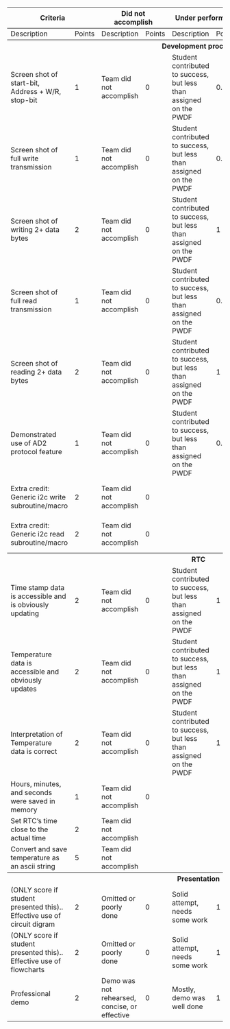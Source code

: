 <table style="width: 100%" ><thead>
  <tr>
    <th  colspan="2">Criteria</th>
    <th  colspan="2">Did not accomplish</th>
    <th  colspan="2">Under performed</th>
    <th  colspan="2">Met expectations</th>
    <th  colspan="2">Exceeded expectations</th>
  </tr></thead>
<tbody>
  <tr>
    <td >Description</td>
    <td >Points</td>
    <td >Description</td>
    <td >Points</td>
    <td >Description</td>
    <td >Points</td>
    <td >Description</td>
    <td >Points</td>
    <td >Description</td>
    <td >Points</td>
  </tr>
  <tr>
    <th  colspan="10"><b>Development process</b></th>
  </tr>
  <tr>
    <td >Screen shot of start-bit, Address + W/R, stop-bit</td>
    <td >1</td>
    <td >Team did not accomplish</td>
    <td >0</td>
    <td >Student contributed to success, but less than assigned on the PWDF </td>
    <td >0.5</td>
    <td >Student contributed to the success as defined on PWDF</td>
    <td >1</td>
    <td >Student completed more than their assigned workload</td>
    <td >1.5</td>
  </tr>
  <tr>
    <td >Screen shot of full write transmission</td>
    <td >1</td>
    <td >Team did not accomplish</td>
    <td >0</td>
    <td >Student contributed to success, but less than assigned on the PWDF </td>
    <td >0.5</td>
    <td >Student contributed to the success as defined on PWDF</td>
    <td >1</td>
    <td >Student completed more than their assigned workload</td>
    <td >1.5</td>
  </tr>
  <tr>
    <td >Screen shot of writing 2+ data bytes</td>
    <td >2</td>
    <td >Team did not accomplish</td>
    <td >0</td>
    <td >Student contributed to success, but less than assigned on the PWDF </td>
    <td >1</td>
    <td >Student contributed to the success as defined on PWDF</td>
    <td >2</td>
    <td >Student completed more than their assigned workload</td>
    <td >2.5</td>
  </tr>
  <tr>
    <td >Screen shot of full read transmission</td>
    <td >1</td>
    <td >Team did not accomplish</td>
    <td >0</td>
    <td >Student contributed to success, but less than assigned on the PWDF </td>
    <td >0.5</td>
    <td >Student contributed to the success as defined on PWDF</td>
    <td >1</td>
    <td >Student completed more than their assigned workload</td>
    <td >1.5</td>
  </tr>
  <tr>
    <td >Screen shot of reading 2+ data bytes</td>
    <td >2</td>
    <td >Team did not accomplish</td>
    <td >0</td>
    <td >Student contributed to success, but less than assigned on the PWDF </td>
    <td >1</td>
    <td >Student contributed to the success as defined on PWDF</td>
    <td >2</td>
    <td >Student completed more than their assigned workload</td>
    <td >2.5</td>
  </tr>
  <tr>
    <td >Demonstrated use of AD2 protocol feature</td>
    <td >1</td>
    <td >Team did not accomplish</td>
    <td >0</td>
    <td >Student contributed to success, but less than assigned on the PWDF </td>
    <td >0.5</td>
    <td >Student contributed to the success as defined on PWDF</td>
    <td >1</td>
    <td >Student completed more than their assigned workload</td>
    <td >1.5</td>
  </tr>
  <tr>
    <td >Extra credit:<br>Generic i2c write subroutine/macro</td>
    <td >2</td>
    <td >Team did not accomplish</td>
    <td >0</td>
    <td ></td>
    <td ></td>
    <td >Subroutine was demonstrated and works</td>
    <td >2</td>
    <td ></td>
    <td ></td>
  </tr>
  <tr>
    <td >Extra credit:<br>Generic i2c read subroutine/macro</td>
    <td >2</td>
    <td >Team did not accomplish</td>
    <td >0</td>
    <td ></td>
    <td ></td>
    <td >Subroutine was demonstrated and works</td>
    <td >2</td>
    <td ></td>
    <td ></td>
  </tr>
  <tr>
    <th  colspan="10"><b>RTC</b></th>
  </tr>
  <tr>
    <td >Time stamp data is accessible and is obviously updating</td>
    <td >2</td>
    <td >Team did not accomplish</td>
    <td >0</td>
    <td >Student contributed to success, but less than assigned on the PWDF </td>
    <td >1</td>
    <td >Student contributed to the success as defined on PWDF</td>
    <td >2</td>
    <td >Student completed more than their assigned workload</td>
    <td >2.5</td>
  </tr>
  <tr>
    <td >Temperature data is accessible and obviously updates</td>
    <td >2</td>
    <td >Team did not accomplish</td>
    <td >0</td>
    <td >Student contributed to success, but less than assigned on the PWDF </td>
    <td >1</td>
    <td >Student contributed to the success as defined on PWDF</td>
    <td >2</td>
    <td >Student completed more than their assigned workload</td>
    <td >2.5</td>
  </tr>
  <tr>
    <td >Interpretation of Temperature data is correct</td>
    <td >2</td>
    <td >Team did not accomplish</td>
    <td >0</td>
    <td >Student contributed to success, but less than assigned on the PWDF </td>
    <td >1</td>
    <td >Student contributed to the success as defined on PWDF</td>
    <td >2</td>
    <td >Student completed more than their assigned workload</td>
    <td >2.5</td>
  </tr>
  <tr>
    <td >Hours, minutes, and seconds were saved in memory</td>
    <td >1</td>
    <td >Team did not accomplish</td>
    <td >0</td>
    <td ></td>
    <td ></td>
    <td >Accomplished</td>
    <td >1</td>
    <td ></td>
    <td ></td>
  </tr>
  <tr>
    <td >Set RTC’s time close to the actual time</td>
    <td >2</td>
    <td >Team did not accomplish</td>
    <td ></td>
    <td ></td>
    <td ></td>
    <td >Accomplished</td>
    <td >2</td>
    <td ></td>
    <td ></td>
  </tr>
  <tr>
    <td >Convert and save temperature as an ascii string</td>
    <td >5</td>
    <td >Team did not accomplish</td>
    <td ></td>
    <td ></td>
    <td ></td>
    <td >Accomplished</td>
    <td >5</td>
    <td ></td>
    <td ></td>
  </tr>
  <tr>
    <th  colspan="10"><b>Presentation</b></th>
  </tr>
  <tr>
    <td >(ONLY score if student presented this).. Effective use of circuit digram</td>
    <td >2</td>
    <td >Omitted or poorly done</td>
    <td >0</td>
    <td >Solid attempt, needs some work</td>
    <td >1</td>
    <td >Well done and presented well</td>
    <td >2</td>
    <td ></td>
    <td ></td>
  </tr>
  <tr>
    <td >(ONLY score if student presented this).. Effective use of flowcharts</td>
    <td >2</td>
    <td >Omitted or poorly done</td>
    <td >0</td>
    <td >Solid attempt, needs some work</td>
    <td >1</td>
    <td >Well done and presented well</td>
    <td >2</td>
    <td ></td>
    <td ></td>
  </tr>
  <tr>
    <td >Professional demo</td>
    <td >2</td>
    <td >Demo was not rehearsed, concise, or effective</td>
    <td >0</td>
    <td >Mostly, demo was well done</td>
    <td >1</td>
    <td >Demo was concise, practiced, professional.&nbsp;&nbsp;</td>
    <td >2</td>
    <td ></td>
    <td ></td>
  </tr>
</tbody></table>